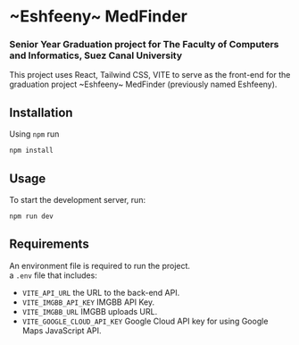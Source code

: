 # ~Eshfeeny~ MedFinder
### Senior Year Graduation project for The Faculty of Computers and Informatics, Suez Canal University
This project uses React, Tailwind CSS, VITE to serve as the front-end for the graduation project ~Eshfeeny~ MedFinder (previously named Eshfeeny).

## Installation

Using `npm` run

```bash
npm install
```

## Usage

To start the development server, run:

```bash
npm run dev
```

## Requirements

An environment file is required to run the project.\
a `.env` file that includes:

* `VITE_API_URL` the URL to the back-end API.
* `VITE_IMGBB_API_KEY` IMGBB API Key.
* `VITE_IMGBB_URL` IMGBB uploads URL.
* `VITE_GOOGLE_CLOUD_API_KEY` Google Cloud API key for using Google Maps JavaScript API.
